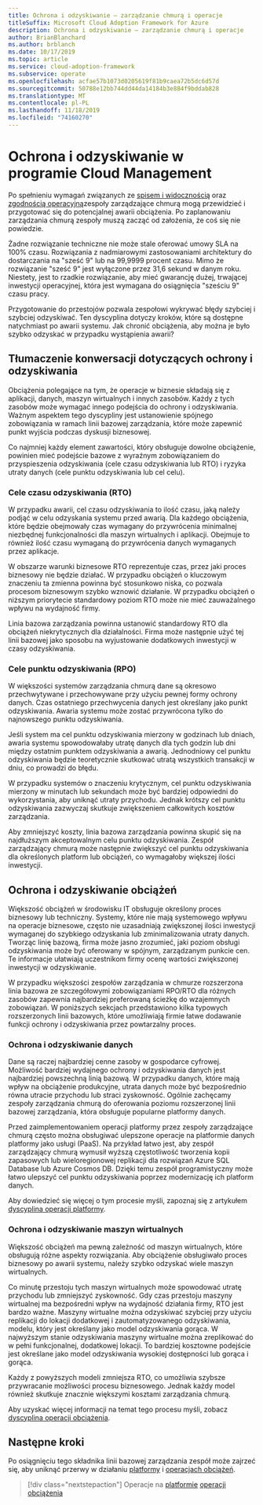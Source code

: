 ```yaml
---
title: Ochrona i odzyskiwanie — zarządzanie chmurą i operacje
titleSuffix: Microsoft Cloud Adoption Framework for Azure
description: Ochrona i odzyskiwanie — zarządzanie chmurą i operacje
author: BrianBlanchard
ms.author: brblanch
ms.date: 10/17/2019
ms.topic: article
ms.service: cloud-adoption-framework
ms.subservice: operate
ms.openlocfilehash: acfae57b1073d0205619f81b9caea72b5dc6d57d
ms.sourcegitcommit: 50788e12bb744dd44da14184b3e884f9bddab828
ms.translationtype: MT
ms.contentlocale: pl-PL
ms.lasthandoff: 11/18/2019
ms.locfileid: "74160270"
---
```

# <a name="protect-and-recover-in-cloud-management"></a>Ochrona i odzyskiwanie w programie Cloud Management

Po spełnieniu wymagań związanych ze [spisem i widocznością](./inventory.md) oraz [zgodnością operacyjną](./operational-compliance.md)zespoły zarządzające chmurą mogą przewidzieć i przygotować się do potencjalnej awarii obciążenia. Po zaplanowaniu zarządzania chmurą zespoły muszą zacząć od założenia, że coś się nie powiedzie.

Żadne rozwiązanie techniczne nie może stale oferować umowy SLA na 100% czasu. Rozwiązania z nadmiarowymi zastosowaniami architektury do dostarczania na "sześć 9" lub na 99,9999 procent czasu. Mimo że rozwiązanie "sześć 9" jest wyłączone przez 31,6 sekund w danym roku. Niestety, jest to rzadkie rozwiązanie, aby mieć gwarancję dużej, trwającej inwestycji operacyjnej, która jest wymagana do osiągnięcia "sześciu 9" czasu pracy.

Przygotowanie do przestojów pozwala zespołowi wykrywać błędy szybciej i szybciej odzyskiwać. Ten dyscyplina dotyczy kroków, które są dostępne natychmiast po awarii systemu. Jak chronić obciążenia, aby można je było szybko odzyskać w przypadku wystąpienia awarii?

## <a name="translate-protection-and-recovery-conversations"></a>Tłumaczenie konwersacji dotyczących ochrony i odzyskiwania

Obciążenia polegające na tym, że operacje w biznesie składają się z aplikacji, danych, maszyn wirtualnych i innych zasobów. Każdy z tych zasobów może wymagać innego podejścia do ochrony i odzyskiwania. Ważnym aspektem tego dyscypliny jest ustanowienie spójnego zobowiązania w ramach linii bazowej zarządzania, które może zapewnić punkt wyjścia podczas dyskusji biznesowej.

Co najmniej każdy element zawartości, który obsługuje dowolne obciążenie, powinien mieć podejście bazowe z wyraźnym zobowiązaniem do przyspieszenia odzyskiwania (cele czasu odzyskiwania lub RTO) i ryzyka utraty danych (cele punktu odzyskiwania lub cel celu).

### <a name="recovery-time-objectives-rto"></a>Cele czasu odzyskiwania (RTO)

W przypadku awarii, cel czasu odzyskiwania to ilość czasu, jaką należy podjąć w celu odzyskania systemu przed awarią. Dla każdego obciążenia, które będzie obejmowały czas wymagany do przywrócenia minimalnej niezbędnej funkcjonalności dla maszyn wirtualnych i aplikacji. Obejmuje to również ilość czasu wymaganą do przywrócenia danych wymaganych przez aplikacje.

W obszarze warunki biznesowe RTO reprezentuje czas, przez jaki proces biznesowy nie będzie działać. W przypadku obciążeń o kluczowym znaczeniu ta zmienna powinna być stosunkowo niska, co pozwala procesom biznesowym szybko wznowić działanie. W przypadku obciążeń o niższym priorytecie standardowy poziom RTO może nie mieć zauważalnego wpływu na wydajność firmy.

Linia bazowa zarządzania powinna ustanowić standardowy RTO dla obciążeń niekrytycznych dla działalności. Firma może następnie użyć tej linii bazowej jako sposobu na wyjustowanie dodatkowych inwestycji w czasy odzyskiwania.

### <a name="recovery-point-objectives-rpo"></a>Cele punktu odzyskiwania (RPO)

W większości systemów zarządzania chmurą dane są okresowo przechwytywane i przechowywane przy użyciu pewnej formy ochrony danych. Czas ostatniego przechwycenia danych jest określany jako punkt odzyskiwania. Awaria systemu może zostać przywrócona tylko do najnowszego punktu odzyskiwania.

Jeśli system ma cel punktu odzyskiwania mierzony w godzinach lub dniach, awaria systemu spowodowałaby utratę danych dla tych godzin lub dni między ostatnim punktem odzyskiwania a awarią. Jednodniowy cel punktu odzyskiwania będzie teoretycznie skutkować utratą wszystkich transakcji w dniu, co prowadzi do błędu.

W przypadku systemów o znaczeniu krytycznym, cel punktu odzyskiwania mierzony w minutach lub sekundach może być bardziej odpowiedni do wykorzystania, aby uniknąć utraty przychodu. Jednak krótszy cel punktu odzyskiwania zazwyczaj skutkuje zwiększeniem całkowitych kosztów zarządzania.

Aby zmniejszyć koszty, linia bazowa zarządzania powinna skupić się na najdłuższym akceptowalnym celu punktu odzyskiwania. Zespół zarządzający chmurą może następnie zwiększyć cel punktu odzyskiwania dla określonych platform lub obciążeń, co wymagałoby większej ilości inwestycji.

## <a name="protect-and-recover-workloads"></a>Ochrona i odzyskiwanie obciążeń

Większość obciążeń w środowisku IT obsługuje określony proces biznesowy lub techniczny. Systemy, które nie mają systemowego wpływu na operacje biznesowe, często nie uzasadniają zwiększonej ilości inwestycji wymaganej do szybkiego odzyskania lub zminimalizowania utraty danych. Tworząc linię bazową, firma może jasno zrozumieć, jaki poziom obsługi odzyskiwania może być oferowany w spójnym, zarządzanym punkcie cen. Te informacje ułatwiają uczestnikom firmy ocenę wartości zwiększonej inwestycji w odzyskiwanie.

W przypadku większości zespołów zarządzania w chmurze rozszerzona linia bazowa ze szczegółowymi zobowiązaniami RPO/RTO dla różnych zasobów zapewnia najbardziej preferowaną ścieżkę do wzajemnych zobowiązań. W poniższych sekcjach przedstawiono kilka typowych rozszerzonych linii bazowych, które umożliwiają firmie łatwe dodawanie funkcji ochrony i odzyskiwania przez powtarzalny proces.

### <a name="protect-and-recover-data"></a>Ochrona i odzyskiwanie danych

Dane są raczej najbardziej cenne zasoby w gospodarce cyfrowej. Możliwość bardziej wydajnego ochrony i odzyskiwania danych jest najbardziej powszechną linią bazową. W przypadku danych, które mają wpływ na obciążenie produkcyjne, utrata danych może być bezpośrednio równa utracie przychodu lub straci zyskowność. Ogólnie zachęcamy zespoły zarządzania chmurą do oferowania poziomu rozszerzonej linii bazowej zarządzania, która obsługuje popularne platformy danych.

Przed zaimplementowaniem operacji platformy przez zespoły zarządzające chmurą często można obsługiwać ulepszone operacje na platformie danych platformy jako usługi (PaaS). Na przykład łatwo jest, aby zespół zarządzający chmurą wymusił wyższą częstotliwość tworzenia kopii zapasowych lub wieloregionowej replikacji dla rozwiązań Azure SQL Database lub Azure Cosmos DB. Dzięki temu zespół programistyczny może łatwo ulepszyć cel punktu odzyskiwania poprzez modernizację ich platform danych.

Aby dowiedzieć się więcej o tym procesie myśli, zapoznaj się z artykułem [dyscyplina operacji platformy](./platform.md).

### <a name="protect-and-recover-vms"></a>Ochrona i odzyskiwanie maszyn wirtualnych

Większość obciążeń ma pewną zależność od maszyn wirtualnych, które obsługują różne aspekty rozwiązania. Aby obciążenie obsługiwało proces biznesowy po awarii systemu, należy szybko odzyskać wiele maszyn wirtualnych.

Co minutę przestoju tych maszyn wirtualnych może spowodować utratę przychodu lub zmniejszyć zyskowność. Gdy czas przestoju maszyny wirtualnej ma bezpośredni wpływ na wydajność działania firmy, RTO jest bardzo ważne. Maszyny wirtualne można odzyskiwać szybciej przy użyciu replikacji do lokacji dodatkowej i zautomatyzowanego odzyskiwania, modelu, który jest określany jako model odzyskiwania gorąca. W najwyższym stanie odzyskiwania maszyny wirtualne można zreplikować do w pełni funkcjonalnej, dodatkowej lokacji. To bardziej kosztowne podejście jest określane jako model odzyskiwania wysokiej dostępności lub gorąca i gorąca.

Każdy z powyższych modeli zmniejsza RTO, co umożliwia szybsze przywracanie możliwości procesu biznesowego. Jednak każdy model również skutkuje znacznie większymi kosztami zarządzania chmurą.

Aby uzyskać więcej informacji na temat tego procesu myśli, zobacz [dyscyplina operacji obciążenia](./workload.md).

## <a name="next-steps"></a>Następne kroki

Po osiągnięciu tego składnika linii bazowej zarządzania zespół może zajrzeć się, aby uniknąć przerwy w działaniu [platformy](./platform.md) i [operacjach obciążeń](./workload.md).

> [!div class="nextstepaction"]
> Operacje na [platformie](./platform.md)
> [operacji obciążenia](./workload.md)
